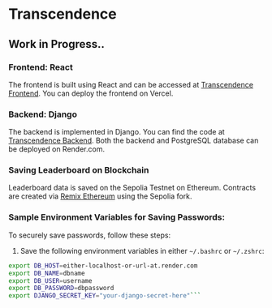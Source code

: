 # Transcendence

## Work in Progress..

### Frontend: React
The frontend is built using React and can be accessed at [Transcendence Frontend](https://transcendence-beige.vercel.app/). You can deploy the frontend on Vercel.

### Backend: Django
The backend is implemented in Django. You can find the code at [Transcendence Backend](https://github.com/hu8813/transcendence_backend). Both the backend and PostgreSQL database can be deployed on Render.com.

### Saving Leaderboard on Blockchain
Leaderboard data is saved on the Sepolia Testnet on Ethereum. Contracts are created via [Remix Ethereum](https://remix.ethereum.org/) using the Sepolia fork.

### Sample Environment Variables for Saving Passwords:
To securely save passwords, follow these steps:

1. Save the following environment variables in either `~/.bashrc` or `~/.zshrc`:

```bash
export DB_HOST=either-localhost-or-url-at.render.com
export DB_NAME=dbname
export DB_USER=username
export DB_PASSWORD=dbpassword
export DJANGO_SECRET_KEY="your-django-secret-here"```
